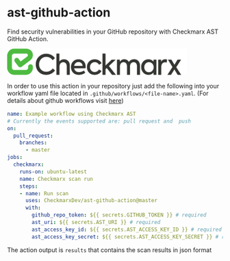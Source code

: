 # ast-github-action

Find security vulnerabilities in your GitHub repository with Checkmarx AST GitHub Action.

![](./resources/logo.svg)

In order to use this action in your repository just add the following into your workflow yaml file located in `.github/workflows/<file-name>.yaml`.
(For details about github workflows visit [here](https://docs.github.com/en/actions/configuring-and-managing-workflows/configuring-a-workflow))

```yml
name: Example workflow using Checkmarx AST
# Currently the events supported are: pull request and  push
on:  
  pull_request:
    branches:
      - master
jobs:
  checkmarx:
    runs-on: ubuntu-latest
    name: Checkmarx scan run
    steps:
    - name: Run scan
      uses: CheckmarxDev/ast-github-action@master
      with:
        github_repo_token: ${{ secrets.GITHUB_TOKEN }} # required
        ast_uri: ${{ secrets.AST_URI }} # required
        ast_access_key_id: ${{ secrets.AST_ACCESS_KEY_ID }} # required
        ast_access_key_secret: ${{ secrets.AST_ACCESS_KEY_SECRET }} # required
```

The action output is `results` that contains the scan results in json format
